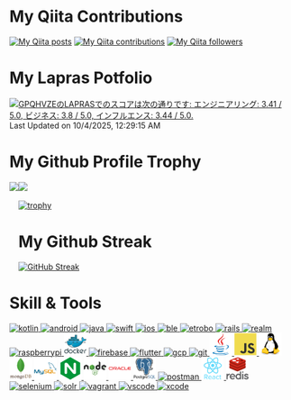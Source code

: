 # My Qiita Contributions
[![My Qiita posts](https://qiita-badge.apiapi.app/s/kazu_developer/posts.svg)](http://qiita.com/kazu_developer) [![My Qiita contributions](https://qiita-badge.apiapi.app/s/kazu_developer/contributions.svg)](http://qiita.com/kazu_developer) [![My Qiita followers](https://qiita-badge.apiapi.app/s/kazu_developer/followers.svg)](http://qiita.com/kazu_developer)

# My Lapras Potfolio
<!--START_SECTION:lapras-card-->
<p ><a href="https://lapras.com/public/GPQHVZE" target="_blank" rel="noopener noreferrer"><img alt="GPQHVZEのLAPRASでのスコアは次の通りです: エンジニアリング: 3.41 / 5.0, ビジネス: 3.8 / 5.0, インフルエンス: 3.44 / 5.0." src="https://lapras-card-generator.vercel.app/api/svg?e=3.41&b=3.8&i=3.44&b1=%23020e27&b2=%230e5593&i1=%2303102f&i2=%231688bf&l=ja" width="400" ></a>  
Last Updated on 10/4/2025, 12:29:15 AM</p>
<!--END_SECTION:lapras-card-->

# My Github Profile Trophy
<div>
  <img height="170" align="left" src="https://github-readme-stats.vercel.app/api?username=Kazuki-0731&theme=onedark&count_private=true&include_all_commits=true" />
  <img src="https://github-readme-stats.vercel.app/api/top-langs/?username=Kazuki-0731&theme=onedark&layout=compact" />
</div>

[![trophy](https://github-profile-trophy.vercel.app/?username=Kazuki-0731&theme=onedark)](https://github.com/Kazuki-0731 "trophy")

# My Github Streak
[![GitHub Streak](http://github-readme-streak-stats.herokuapp.com?user=Kazuki-0731&theme=dark&date_format=M%20j%5B%2C%20Y%5D)](https://git.io/streak-stats)

# Skill & Tools
<!-- アイコンはこちらから拝借
 https://icons8.jp/
-->
<p align="left">
  <a href="https://kotlinlang.org/" target="_blank">
    <img src="https://upload.wikimedia.org/wikipedia/commons/0/06/Kotlin_Icon.svg" alt="kotlin" width="40"
      height="40" />
  </a>
  <a href="https://developer.android.com/?hl=ja" target="_blank">
    <img
      src="https://developer.android.com/guide/practices/ui_guidelines/images/Single_Icon_Pickup_Drop_01_2x_ext.gif?hl=ja"
      alt="android" width="40" height="40" />
  </a>
  <a href="https://www.oracle.com/jp/java/" target="_blank">
    <img src="https://img.icons8.com/color/144/000000/java-coffee-cup-logo--v1.png" alt="java" width="40" height="40" />
  </a>
  <a href="https://www.swift.org/" target="_blank">
    <img src="https://img.icons8.com/color/144/000000/swift.png" alt="swift" width="40" height="40" />
  </a>
  <a href="https://www.apple.com/jp/ios" target="_blank">
    <img src="https://img.icons8.com/material-outlined/96/000000/mac-os--v2.png" alt="ios" width="40" height="40" />
  </a>
  <a href="https://www.bluetooth.com/learn-about-bluetooth/tech-overview/" target="_blank">
    <img src="https://www.bluetooth.com/wp-content/themes/bluetooth/images/logos/bluetooth-icon-color.svg" alt="ble"
      width="40" height="40" />
  </a>
  <a href="https://www.etrobo.jp/" target="_blank">
    <img src="https://yt3.ggpht.com/ytc/AKedOLSubXBqzOUDORgEBRdmUSNL4oP1_ogrZIrVGPZE=s176-c-k-c0x00ffffff-no-rj"
      alt="etrobo" width="40" height="40" />
  </a>
  <a href="https://railsguides.jp/" target="_blank">
    <img src="https://img.icons8.com/windows/128/000000/ruby-on-rails.png" alt="rails" width="40" height="40" />
  </a>
  <a href="https://realm.io/" target="_blank">
    <img src="https://pics.freeicons.io/uploads/icons/png/5673890331551942642-512.png" alt="realm" width="40"
      height="40" />
  </a>
  <a href="https://www.raspberrypi.org/" target="_blank">
    <img src="https://pics.freeicons.io/uploads/icons/png/9219162411551942641-512.png" alt="raspberrypi" width="40"
      height="40" />
  </a>
  <a href="https://www.docker.com/" target="_blank">
    <img src="https://raw.githubusercontent.com/devicons/devicon/master/icons/docker/docker-original-wordmark.svg"
      alt="docker" width="40" height="40" />
  </a>
  <a href="https://firebase.google.com/" target="_blank">
    <img src="https://www.vectorlogo.zone/logos/firebase/firebase-icon.svg" alt="firebase" width="40" height="40" />
  </a>
  <a href="https://flutter.dev" target="_blank">
    <img src="https://www.vectorlogo.zone/logos/flutterio/flutterio-icon.svg" alt="flutter" width="40" height="40" />
  </a>
  <a href="https://cloud.google.com" target="_blank">
    <img src="https://www.vectorlogo.zone/logos/google_cloud/google_cloud-icon.svg" alt="gcp" width="40" height="40" />
  </a>
  <a href="https://git-scm.com/" target="_blank">
    <img src="https://www.vectorlogo.zone/logos/git-scm/git-scm-icon.svg" alt="git" width="40" height="40" />
  </a>
  <a href="https://www.java.com" target="_blank">
    <img src="https://raw.githubusercontent.com/devicons/devicon/master/icons/java/java-original.svg" alt="java"
      width="40" height="40" />
  </a>
  <a href="https://developer.mozilla.org/en-US/docs/Web/JavaScript" target="_blank">
    <img src="https://raw.githubusercontent.com/devicons/devicon/master/icons/javascript/javascript-original.svg"
      alt="javascript" width="40" height="40" />
  </a>
  <a href="https://www.linux.org/" target="_blank">
    <img src="https://raw.githubusercontent.com/devicons/devicon/master/icons/linux/linux-original.svg" alt="linux"
      width="40" height="40" />
  </a>
  <a href="https://www.mongodb.com/" target="_blank">
    <img src="https://raw.githubusercontent.com/devicons/devicon/master/icons/mongodb/mongodb-original-wordmark.svg"
      alt="mongodb" width="40" height="40" />
  </a>
  <a href="https://www.mysql.com/" target="_blank">
    <img src="https://raw.githubusercontent.com/devicons/devicon/master/icons/mysql/mysql-original-wordmark.svg"
      alt="mysql" width="40" height="40" />
  </a>
  <a href="https://www.nginx.com" target="_blank">
    <img src="https://raw.githubusercontent.com/devicons/devicon/master/icons/nginx/nginx-original.svg" alt="nginx"
      width="40" height="40" />
  </a>
  <a href="https://nodejs.org" target="_blank">
    <img src="https://raw.githubusercontent.com/devicons/devicon/master/icons/nodejs/nodejs-original-wordmark.svg"
      alt="nodejs" width="40" height="40" />
  </a>
  <a href="https://www.oracle.com/" target="_blank">
    <img src="https://raw.githubusercontent.com/devicons/devicon/master/icons/oracle/oracle-original.svg" alt="oracle"
      width="40" height="40" />
  </a>
  <a href="https://www.postgresql.org" target="_blank">
    <img
      src="https://raw.githubusercontent.com/devicons/devicon/master/icons/postgresql/postgresql-original-wordmark.svg"
      alt="postgresql" width="40" height="40" />
  </a>
  <a href="https://postman.com" target="_blank">
    <img src="https://www.vectorlogo.zone/logos/getpostman/getpostman-icon.svg" alt="postman" width="40" height="40" />
  </a>
  <a href="https://reactjs.org/" target="_blank">
    <img src="https://raw.githubusercontent.com/devicons/devicon/master/icons/react/react-original-wordmark.svg"
      alt="react" width="40" height="40" />
  </a>
  <a href="https://redis.io" target="_blank">
    <img src="https://raw.githubusercontent.com/devicons/devicon/master/icons/redis/redis-original-wordmark.svg"
      alt="redis" width="40" height="40" />
  </a>
  <a href="https://www.selenium.dev" target="_blank">
    <img
      src="https://raw.githubusercontent.com/detain/svg-logos/780f25886640cef088af994181646db2f6b1a3f8/svg/selenium-logo.svg"
      alt="selenium" width="40" height="40" />
  </a>
  <a href="https://lucene.apache.org/solr/" target="_blank">
    <img src="https://www.vectorlogo.zone/logos/apache_solr/apache_solr-icon.svg" alt="solr" width="40" height="40" />
  </a>
  <a href="https://www.vagrantup.com/" target="_blank">
    <img src="https://www.vectorlogo.zone/logos/vagrantup/vagrantup-icon.svg" alt="vagrant" width="40" height="40" />
  </a>
  <a href="https://code.visualstudio.com/" target="_blank">
    <img src="https://code.visualstudio.com/favicon.ico" alt="vscode" width="40" height="40" />
  </a>
  <a href="https://developer.apple.com/jp/xcode/" target="_blank">
    <img src="https://img.icons8.com/color/144/000000/xcode.png" alt="xcode" width="40" height="40" />
  </a>
</p>

<!--
**Kazuki-0731/Kazuki-0731** is a ✨ _special_ ✨ repository because its `README.md` (this file) appears on your GitHub profile.

Here are some ideas to get you started:

- 🔭 I’m currently working on ...
- 🌱 I’m currently learning ...
- 👯 I’m looking to collaborate on ...
- 🤔 I’m looking for help with ...
- 💬 Ask me about ...
- 📫 How to reach me: ...
- 😄 Pronouns: ...
- ⚡ Fun fact: ...
-->
